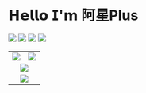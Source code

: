 # 𝗛𝗲𝗹𝗹𝗼 𝗜'𝗺 阿星Plus

[![](https://img.shields.io/badge/-@Meowv-%23181717?style=flat-square&logo=github)](https://github.com/meowv)
[![](https://img.shields.io/badge/Blog-meowv.com-brightgreen.svg)](https://meowv.com)
[![](https://img.shields.io/badge/Docs-docs.meowv.com-brightgreen.svg)](https://docs.meowv.com)
[![](https://img.shields.io/badge/Api-api.meowv.com-brightgreen.svg)](https://api.meowv.com)

<table>
    <tr align="center">
        <td><img src="https://static.meowv.com/images/wx_qrcode.jpg"></td>
        <td><img src="https://github-readme-stats.vercel.app/api?username=Meowv&show_icons=true&title_color=fff&icon_color=79ff97&text_color=9f9f9f&bg_color=151515"></td>
    </tr>
    <tr align="center">
        <td colspan=2><img src="https://static.meowv.com/images/mp.jpg"></td>
    </tr>
    <tr align="center">
        <td colspan=2><img src="https://static.meowv.com/images/wx.jpg"></td>
    </tr>
</table>
